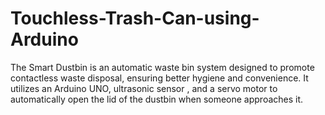 # Touchless-Trash-Can-using-Arduino
The Smart Dustbin is an automatic waste bin system designed to promote contactless waste disposal, ensuring better hygiene and convenience. It utilizes an Arduino UNO, ultrasonic sensor , and a servo motor to automatically open the lid of the dustbin when someone approaches it.
